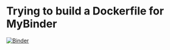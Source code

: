 # Trying to build a Dockerfile for MyBinder


[![Binder](https://mybinder.org/badge_logo.svg)](https://mybinder.org/v2/gh/rwcitek/MyBinder.dockerfile/main)
